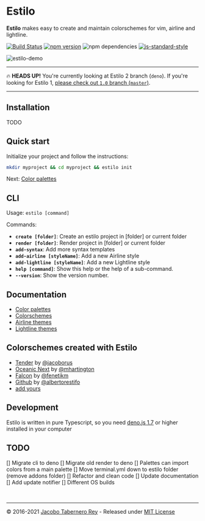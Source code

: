 Estilo
======

**Estilo** makes easy to create and maintain colorschemes for vim, airline and lightline.


[![Build Status](https://travis-ci.org/jacoborus/estilo.svg?branch=master)](https://travis-ci.org/jacoborus/estilo) [![npm version](https://badge.fury.io/js/estilo.svg)](https://www.npmjs.com/package/estilo) ![npm dependencies](https://david-dm.org/jacoborus/estilo.svg) [![js-standard-style](https://img.shields.io/badge/code%20style-standard-brightgreen.svg)](http://standardjs.com/)


![estilo-demo](https://cloud.githubusercontent.com/assets/829859/18419822/ea729490-7863-11e6-8d04-ddb327da68cd.gif)

---

:fire: **HEADS UP!** You're currently looking at Estilo 2 branch (`deno`). If you're looking for Estilo 1, [please check out `1.0` branch (`master`)](https://github.com/jacoborus/estilo/tree/master).

---

## Installation

TODO

## Quick start

Initialize your project and follow the instructions:

```sh
mkdir myproject && cd myproject && estilo init
```

Next: [Color palettes](docs/color-palettes.md)


## CLI

Usage: `estilo [command]`

Commands:

- **`create [folder]`**: Create an estilo project in [folder] or current folder
- **`render [folder]`**: Render project in [folder] or current folder
- **`add-syntax`**: Add more syntax templates
- **`add-airline [styleName]`**: Add a new Airline style
- **`add-lightline [styleName]`**: Add a new Lightline style
- **`help [command]`**: Show this help or the help of a sub-command.
- **`--version`**: Show the version number.


## Documentation

* [Color palettes](docs/color-palettes.md)
* [Colorschemes](docs/colorschemes.md)
* [Airline themes](docs/airline.md)
* [Lightline themes](docs/lightline.md)


## Colorschemes created with Estilo

- [Tender](https://github.com/jacoborus/tender.vim) by [@jacoborus](https://github.com/jacoborus)
- [Oceanic Next](https://github.com/mhartington/oceanic-next) by [@mhartington](https://github.com/mhartington)
- [Falcon](https://github.com/fenetikm/falcon) by [@fenetikm](https://github.com/fenetikm)
- [Github](https://github.com/albertorestifo/github.vim) by [@albertorestifo](https://github.com/albertorestifo)
- [add yours](https://github.com/jacoborus/estilo/issues/new)


## Development

Estilo is written in pure Typescript, so you need [deno.js 1.7](https://deno.land/) or higher installed in your computer


## TODO

[] Migrate cli to deno
[] Migrate old render to deno
[] Palettes can import colors from a main palette
[] Move terminal.yml down to estilo folder (remove addons folder)
[] Refactor and clean code
[] Update documentation
[] Add update notifier
[] Different OS builds

<br>

---

© 2016-2021 [Jacobo Tabernero Rey](http://jacoborus.codes) - Released under [MIT License](https://raw.github.com/jacoborus/estilo/master/LICENSE)
